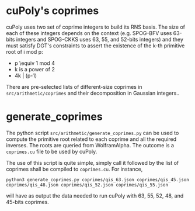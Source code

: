 # cuPoly's coprimes

cuPoly uses two set of coprime integers to build its RNS basis. The size of each of these integers depends on the context (e.g. SPOG-BFV uses 63-bits integers and SPOG-CKKS uses 63, 55, and 52-bits integers) and they must satisfy DGT's constraints to assert the existence of the k-th primitive root of i mod p:

* p \equiv 1 mod 4
* k is a power of 2
* 4k | (p-1)

There are pre-selected lists of different-size coprimes in ``src/arithmetic/coprimes`` and their decomposition in Gaussian integers..

# generate_coprimes

The python script ``src/arithmetic/generate_coprimes.py`` can be used to compute the primitive root related to each coprime and all the required inverses. The roots are queried from WolframAlpha. The outcome is a ``coprimes.cu`` file to be used by cuPoly.

The use of this script is quite simple, simply call it followed by the list of coprimes shall be compiled to ``coprimes.cu``. For instance,

```
python3 generate_coprimes.py coprimes/qis_63.json coprimes/qis_45.json coprimes/qis_48.json coprimes/qis_52.json coprimes/qis_55.json
```

will have as output the data needed to run cuPoly with 63, 55, 52, 48, and 45-bits coprimes.
